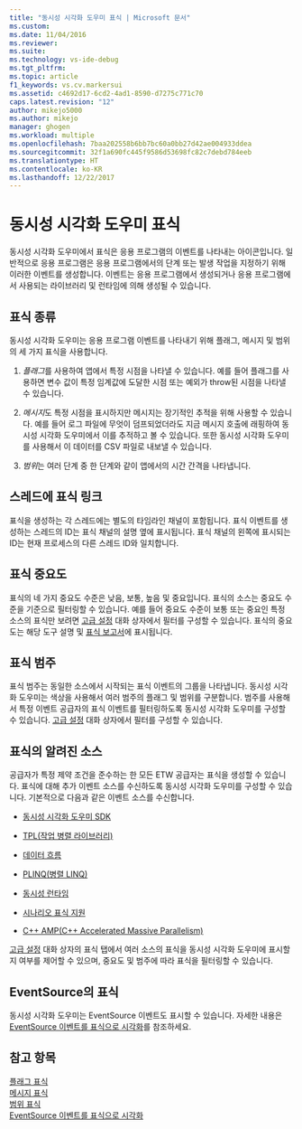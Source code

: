 ```yaml
---
title: "동시성 시각화 도우미 표식 | Microsoft 문서"
ms.custom: 
ms.date: 11/04/2016
ms.reviewer: 
ms.suite: 
ms.technology: vs-ide-debug
ms.tgt_pltfrm: 
ms.topic: article
f1_keywords: vs.cv.markersui
ms.assetid: c4692d17-6cd2-4ad1-8590-d7275c771c70
caps.latest.revision: "12"
author: mikejo5000
ms.author: mikejo
manager: ghogen
ms.workload: multiple
ms.openlocfilehash: 7baa202558b6bb7bc60a0bb27d42ae004933ddea
ms.sourcegitcommit: 32f1a690fc445f9586d53698fc82c7debd784eeb
ms.translationtype: HT
ms.contentlocale: ko-KR
ms.lasthandoff: 12/22/2017
---
```

# <a name="concurrency-visualizer-markers"></a>동시성 시각화 도우미 표식
동시성 시각화 도우미에서 표식은 응용 프로그램의 이벤트를 나타내는 아이콘입니다.  일반적으로 응용 프로그램은 응용 프로그램에서의 단계 또는 발생 작업을 지정하기 위해 이러한 이벤트를 생성합니다.  이벤트는 응용 프로그램에서 생성되거나 응용 프로그램에서 사용되는 라이브러리 및 런타임에 의해 생성될 수 있습니다.  
  
## <a name="kinds-of-markers"></a>표식 종류  
 동시성 시각화 도우미는 응용 프로그램 이벤트를 나타내기 위해 플래그, 메시지 및 범위의 세 가지 표식을 사용합니다.  
  
1.  *플래그*를 사용하여 앱에서 특정 시점을 나타낼 수 있습니다.  예를 들어 플래그를 사용하면 변수 값이 특정 임계값에 도달한 시점 또는 예외가 throw된 시점을 나타낼 수 있습니다.  
  
2.  *메시지*도 특정 시점을 표시하지만 메시지는 장기적인 추적을 위해 사용할 수 있습니다.  예를 들어 로그 파일에 무엇이 덤프되었더라도 지금 메시지 호출에 래핑하여 동시성 시각화 도우미에서 이를 추적하고 볼 수 있습니다. 또한 동시성 시각화 도우미를 사용해서 이 데이터를 CSV 파일로 내보낼 수 있습니다.  
  
3.  *범위*는 여러 단계 중 한 단계와 같이 앱에서의 시간 간격을 나타냅니다.  
  
## <a name="marker-linkage-to-threads"></a>스레드에 표식 링크  
 표식을 생성하는 각 스레드에는 별도의 타임라인 채널이 포함됩니다.  표식 이벤트를 생성하는 스레드의 ID는 표식 채널의 설명 옆에 표시됩니다.  표식 채널의 왼쪽에 표시되는 ID는 현재 프로세스의 다른 스레드 ID와 일치합니다.  
  
## <a name="marker-importance"></a>표식 중요도  
 표식의 네 가지 중요도 수준은 낮음, 보통, 높음 및 중요입니다.  표식의 소스는 중요도 수준을 기준으로 필터링할 수 있습니다.  예를 들어 중요도 수준이 보통 또는 중요인 특정 소스의 표식만 보려면 [고급 설정](../profiling/advanced-settings-dialog-box-concurrency-visualizer.md) 대화 상자에서 필터를 구성할 수 있습니다. 표식의 중요도는 해당 도구 설명 및 [표식 보고서](../profiling/markers-report.md)에 표시됩니다.  
  
## <a name="marker-category"></a>표식 범주  
 표식 범주는 동일한 소스에서 시작되는 표식 이벤트의 그룹을 나타냅니다.  동시성 시각화 도우미는 색상을 사용해서 여러 범주의 플래그 및 범위를 구분합니다. 범주를 사용해서 특정 이벤트 공급자의 표식 이벤트를 필터링하도록 동시성 시각화 도우미를 구성할 수 있습니다.  [고급 설정](../profiling/advanced-settings-dialog-box-concurrency-visualizer.md) 대화 상자에서 필터를 구성할 수 있습니다.  
  
## <a name="known-sources-of-markers"></a>표식의 알려진 소스  
 공급자가 특정 제약 조건을 준수하는 한 모든 ETW 공급자는 표식을 생성할 수 있습니다. 표식에 대해 추가 이벤트 소스를 수신하도록 동시성 시각화 도우미를 구성할 수 있습니다. 기본적으로 다음과 같은 이벤트 소스를 수신합니다.  
  
-   [동시성 시각화 도우미 SDK](../profiling/concurrency-visualizer-sdk.md)  
  
-   [TPL(작업 병렬 라이브러리)](/dotnet/standard/parallel-programming/task-parallel-library-tpl)  
  
-   [데이터 흐름](/dotnet/standard/parallel-programming/dataflow-task-parallel-library)  
  
-   [PLINQ(병렬 LINQ)](/dotnet/standard/parallel-programming/parallel-linq-plinq)  
  
-   [동시성 런타임](/cpp/parallel/concrt/concurrency-runtime)  
  
-   [시나리오 표식 지원](http://msdn.microsoft.com/en-us/e3b55bc2-b451-4214-ae00-0c7f5a5baec8)  
  
-   [C++ AMP(C++ Accelerated Massive Parallelism)](/cpp/parallel/amp/cpp-amp-cpp-accelerated-massive-parallelism)  
  
 [고급 설정](../profiling/advanced-settings-dialog-box-concurrency-visualizer.md) 대화 상자의 표식 탭에서 여러 소스의 표식을 동시성 시각화 도우미에 표시할지 여부를 제어할 수 있으며, 중요도 및 범주에 따라 표식을 필터링할 수 있습니다.  
  
## <a name="markers-from-eventsource"></a>EventSource의 표식  
 동시성 시각화 도우미는 EventSource 이벤트도 표시할 수 있습니다.  자세한 내용은 [EventSource 이벤트를 표식으로 시각화](../profiling/visualizing-eventsource-events-as-markers.md)를 참조하세요.  
  
## <a name="see-also"></a>참고 항목  
 [플래그 표식](../profiling/flag-markers.md)   
 [메시지 표식](../profiling/message-markers.md)   
 [범위 표식](../profiling/span-markers.md)   
 [EventSource 이벤트를 표식으로 시각화](../profiling/visualizing-eventsource-events-as-markers.md)